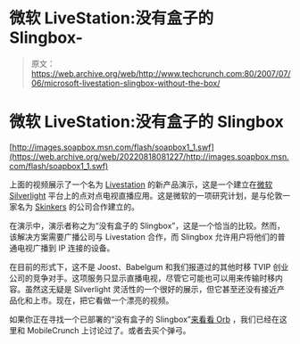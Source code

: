 # 微软 LiveStation:没有盒子的 Slingbox-

> 原文：<https://web.archive.org/web/http://www.techcrunch.com:80/2007/07/06/microsoft-livestation-slingbox-without-the-box/>

# 微软 LiveStation:没有盒子的 Slingbox

[http://images.soapbox.msn.com/flash/soapbox1_1.swf](https://web.archive.org/web/20220818081227/http://images.soapbox.msn.com/flash/soapbox1_1.swf)

上面的视频展示了一个名为 [Livestation](https://web.archive.org/web/20220818081227/http://www.livestation.com/) 的新产品演示，这是一个建立在[微软 Silverlight](https://web.archive.org/web/20220818081227/http://www.beta.techcrunch.com/2007/05/01/take-time-to-understand-silverlight-its-important/) 平台上的点对点电视直播应用。这是微软的一项研究计划，是与伦敦一家名为 [Skinkers](https://web.archive.org/web/20220818081227/http://skinker.com/) 的公司合作建立的。

在演示中，演示者称之为“没有盒子的 Slingbox”，这是一个恰当的比较。然而，该解决方案需要广播公司与 Livestation 合作，而 Slingbox 允许用户将他们的普通电视广播到 IP 连接的设备。

在目前的形式下，这不是 Joost、Babelgum 和我们报道过的其他时移 TVIP 创业公司的竞争对手。这项服务只显示直播电视，尽管它可能也可以用来传输时移内容。虽然这无疑是 Silverlight 灵活性的一个很好的展示，但它甚至还没有接近产品化和上市。现在，把它看做一个漂亮的视频。

如果你正在寻找一个已部署的“没有盒子的 Slingbox”[来看看 Orb](https://web.archive.org/web/20220818081227/http://mobilecrunch.com/2006/03/23/why-buy-sling-mobile-when-orb-is-free/) ，我们已经在这里和 MobileCrunch 上讨论过了。或者去买个弹弓。